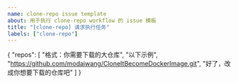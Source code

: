 ```yaml
---
name: clone-repo issue template
about: 用于执行 clone-repo workflow 的 issue 模板
title: "[clone-repo] 请求执行任务"
labels: ["clone-repo"]
---
```


{
    "repos": [
        "格式：你需要下载的大仓库",
        "以下示例",
        "https://github.com/modaiwang/CloneItBecomeDockerImage.git",
        "好了，改成你想要下载的仓库吧"
    ]
}